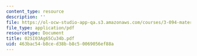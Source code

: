 ```yaml
---
content_type: resource
description: ''
file: https://ol-ocw-studio-app-qa.s3.amazonaws.com/courses/3-094-materials-in-human-experience-spring-2004/463bac54b8ced38bb8c50069056ef88a_02SI03Ag65Cu34b.pdf
file_type: application/pdf
resourcetype: Document
title: 02SI03Ag65Cu34b.pdf
uid: 463bac54-b8ce-d38b-b8c5-0069056ef88a
---
```

